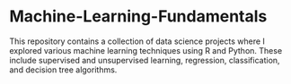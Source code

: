 # Machine-Learning-Fundamentals
This repository contains a collection of data science projects where I explored various machine learning techniques using R and Python. These include supervised and unsupervised learning, regression, classification, and decision tree algorithms.
